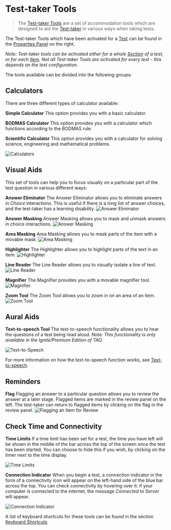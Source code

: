 # Test-taker Tools

> The [Test-taker Tools](../appendix/glossary.md#test-taker-tools) are a set of accommodation tools which are designed to aid the [Test-taker](../appendix/glossary.md#test-taker) in various ways when taking tests. 


The Test-taker Tools which have been activated for a [Test](../appendix/glossary.md#test) can be found in the [Properties Panel](../appendix/glossary.md#properties-panel) on the right.

*Note: Test-taker tools can be activated either for a whole [Section](../appendix/glossary.md#section) of a test, or for each [Item](../appendix/glossary.md#item). Not all Test-taker Tools are activated for every test - this depends on the test configuration.*


The tools available can be divided into the following groups:

## Calculators

There are three different types of calculator available: 

**Simple Calculator**
This option provides you with a basic calculator.

**BODMAS Calculator**
This option provides you with a calculator which functions according to the BODMAS rule.

**Scientific Calculator**
This option provides you with a calculator for solving science, engineering and mathematical problems.

![Calculators](../resources/delivery/features/test-taker-tools/calculators.png)


## Visual Aids

This set of tools can help you to focus visually on a particular part of the test question in various different ways:

**Answer Eliminator**
The Answer Eliminator allows you to eliminate answers in *Choice* interactions. This is useful if there is a long list of answer choices, and the test-taker has a learning disability.
![Answer Eliminator](../resources/delivery/features/test-taker-tools/answer-eliminator.png)

**Answer Masking**
Answer Masking allows you to mask and unmask answers in choice interactions.
![Answer Masking](../resources/delivery/features/test-taker-tools/answer-masking.png)

**Area Masking**
Area Masking allows you to mask parts of the item with a movable mask.
![Area Masking](../resources/delivery/features/test-taker-tools/area-masking.png)

**Highlighter**
The Highlighter allows you to highlight parts of the text in an item.
![Highlighter](../resources/delivery/features/test-taker-tools/highlighter.png)

**Line Reader**
The Line Reader allows you to visually isolate a line of text.
![Line Reader](../resources/delivery/features/test-taker-tools/line-reader.png)

**Magnifier**
The Magnifier provides you with a movable magnifier tool.
![Magnifier](../resources/delivery/features/test-taker-tools/magnifier.png)

**Zoom Tool**
The Zoom Tool allows you to zoom in on an area of an item.
![Zoom Tool](../resources/delivery/features/test-taker-tools/zoom.png)


## Aural Aids
**Text-to-speech Tool** 
The text-to-speech functionality allows you to hear the questions of a test being read aloud. *Note: This functionality is only available in the Ignite/Premium Edition of TAO.*

![Text-to-Speech](../resources/delivery/features/test-taker-tools/text-to-speech.png)

For more information on how the text-to-speech function works, see [Text-to-speech](../taking-a-test/text-to-speech.md).

## Reminders
**Flag**
Flagging an answer to a particular question allows you to review the answer at a later stage. Flagged items are marked in the review panel on the left. The test-taker can return to flagged items by clicking on the flag in the review panel.
![Flagging an Item for Review](../resources/delivery/features/test-taker-tools/flag.png)

## Check Time and Connectivity
**Time Limits**
If a time limit has been set for a test, the time you have left will be shown in the middle of the bar across the top of the screen once the test has been started. You can choose to hide this if you wish, by clicking on the timer next to the time display.

![Time Limits](../resources/delivery/features/test-taker-tools/timer.png)

**Connection Indicator**
When you begin a test, a connection indicator in the form of a connectivity icon will appear on the left-hand side of the blue bar across the top. You can check connectivity by hovering over it: if your computer is connected to the internet, the message *Connected to Server* will appear.

![Connection Indicator](../resources/delivery/features/test-taker-tools/connection-status.png)

A list of keyboard shortcuts for these tools can be found in the section [Keyboard Shortcuts](../taking-a-test/keyboard-shortcuts.md).
